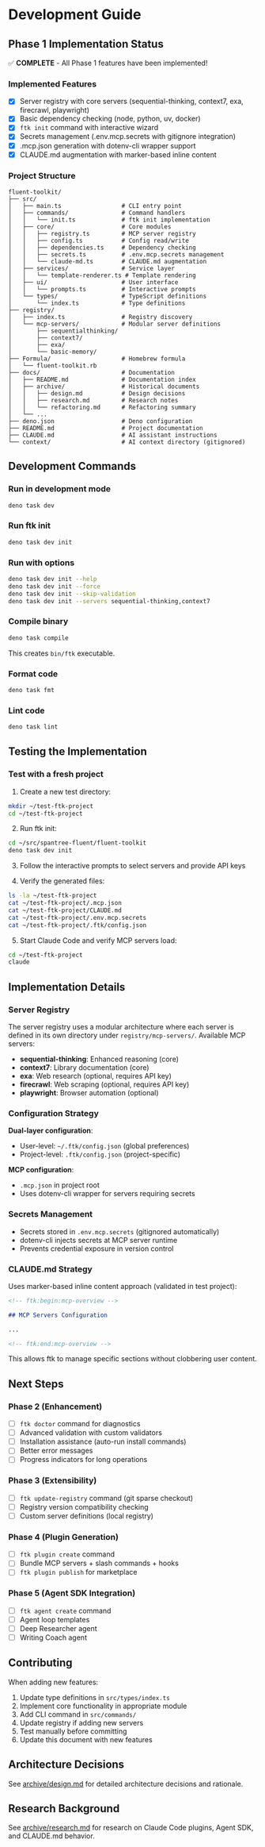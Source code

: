# Development Guide

## Phase 1 Implementation Status

✅ **COMPLETE** - All Phase 1 features have been implemented!

### Implemented Features

- [x] Server registry with core servers (sequential-thinking, context7, exa, firecrawl, playwright)
- [x] Basic dependency checking (node, python, uv, docker)
- [x] `ftk init` command with interactive wizard
- [x] Secrets management (.env.mcp.secrets with gitignore integration)
- [x] .mcp.json generation with dotenv-cli wrapper support
- [x] CLAUDE.md augmentation with marker-based inline content

### Project Structure

```
fluent-toolkit/
├── src/
│   ├── main.ts                 # CLI entry point
│   ├── commands/               # Command handlers
│   │   └── init.ts             # ftk init implementation
│   ├── core/                   # Core modules
│   │   ├── registry.ts         # MCP server registry
│   │   ├── config.ts           # Config read/write
│   │   ├── dependencies.ts     # Dependency checking
│   │   ├── secrets.ts          # .env.mcp.secrets management
│   │   └── claude-md.ts        # CLAUDE.md augmentation
│   ├── services/               # Service layer
│   │   └── template-renderer.ts # Template rendering
│   ├── ui/                     # User interface
│   │   └── prompts.ts          # Interactive prompts
│   └── types/                  # TypeScript definitions
│       └── index.ts            # Type definitions
├── registry/
│   ├── index.ts                # Registry discovery
│   └── mcp-servers/            # Modular server definitions
│       ├── sequentialthinking/
│       ├── context7/
│       ├── exa/
│       └── basic-memory/
├── Formula/                    # Homebrew formula
│   └── fluent-toolkit.rb
├── docs/                       # Documentation
│   ├── README.md               # Documentation index
│   ├── archive/                # Historical documents
│   │   ├── design.md           # Design decisions
│   │   ├── research.md         # Research notes
│   │   └── refactoring.md      # Refactoring summary
│   └── ...
├── deno.json                   # Deno configuration
├── README.md                   # Project documentation
├── CLAUDE.md                   # AI assistant instructions
└── context/                    # AI context directory (gitignored)
```

## Development Commands

### Run in development mode

```bash
deno task dev
```

### Run ftk init

```bash
deno task dev init
```

### Run with options

```bash
deno task dev init --help
deno task dev init --force
deno task dev init --skip-validation
deno task dev init --servers sequential-thinking,context7
```

### Compile binary

```bash
deno task compile
```

This creates `bin/ftk` executable.

### Format code

```bash
deno task fmt
```

### Lint code

```bash
deno task lint
```

## Testing the Implementation

### Test with a fresh project

1. Create a new test directory:

```bash
mkdir ~/test-ftk-project
cd ~/test-ftk-project
```

2. Run ftk init:

```bash
cd ~/src/spantree-fluent/fluent-toolkit
deno task dev init
```

3. Follow the interactive prompts to select servers and provide API keys

4. Verify the generated files:

```bash
ls -la ~/test-ftk-project
cat ~/test-ftk-project/.mcp.json
cat ~/test-ftk-project/CLAUDE.md
cat ~/test-ftk-project/.env.mcp.secrets
cat ~/test-ftk-project/.ftk/config.json
```

5. Start Claude Code and verify MCP servers load:

```bash
cd ~/test-ftk-project
claude
```

## Implementation Details

### Server Registry

The server registry uses a modular architecture where each server is defined in its own directory under `registry/mcp-servers/`. Available MCP servers:

- **sequential-thinking**: Enhanced reasoning (core)
- **context7**: Library documentation (core)
- **exa**: Web research (optional, requires API key)
- **firecrawl**: Web scraping (optional, requires API key)
- **playwright**: Browser automation (optional)

### Configuration Strategy

**Dual-layer configuration**:

- User-level: `~/.ftk/config.json` (global preferences)
- Project-level: `.ftk/config.json` (project-specific)

**MCP configuration**:

- `.mcp.json` in project root
- Uses dotenv-cli wrapper for servers requiring secrets

### Secrets Management

- Secrets stored in `.env.mcp.secrets` (gitignored automatically)
- dotenv-cli injects secrets at MCP server runtime
- Prevents credential exposure in version control

### CLAUDE.md Strategy

Uses marker-based inline content approach (validated in test project):

```markdown
<!-- ftk:begin:mcp-overview -->

## MCP Servers Configuration

...

<!-- ftk:end:mcp-overview -->
```

This allows ftk to manage specific sections without clobbering user content.

## Next Steps

### Phase 2 (Enhancement)

- [ ] `ftk doctor` command for diagnostics
- [ ] Advanced validation with custom validators
- [ ] Installation assistance (auto-run install commands)
- [ ] Better error messages
- [ ] Progress indicators for long operations

### Phase 3 (Extensibility)

- [ ] `ftk update-registry` command (git sparse checkout)
- [ ] Registry version compatibility checking
- [ ] Custom server definitions (local registry)

### Phase 4 (Plugin Generation)

- [ ] `ftk plugin create` command
- [ ] Bundle MCP servers + slash commands + hooks
- [ ] `ftk plugin publish` for marketplace

### Phase 5 (Agent SDK Integration)

- [ ] `ftk agent create` command
- [ ] Agent loop templates
- [ ] Deep Researcher agent
- [ ] Writing Coach agent

## Contributing

When adding new features:

1. Update type definitions in `src/types/index.ts`
2. Implement core functionality in appropriate module
3. Add CLI command in `src/commands/`
4. Update registry if adding new servers
5. Test manually before committing
6. Update this document with new features

## Architecture Decisions

See [archive/design.md](archive/design.md) for detailed architecture decisions and rationale.

## Research Background

See [archive/research.md](archive/research.md) for research on Claude Code plugins, Agent SDK, and CLAUDE.md behavior.
